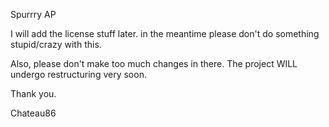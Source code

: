 Spurrry AP

I will add the license stuff later. in the meantime please don't do something stupid/crazy with this.

Also, please don't make too much changes in there. The project WILL undergo restructuring very soon.

Thank you.

Chateau86